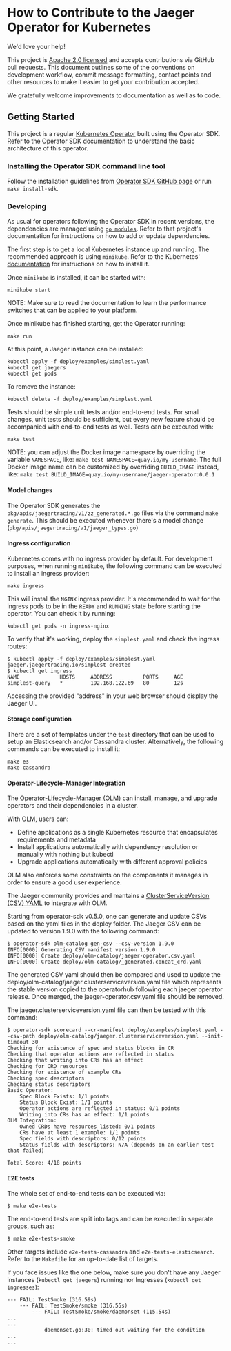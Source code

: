 # How to Contribute to the Jaeger Operator for Kubernetes

We'd love your help!

This project is [Apache 2.0 licensed](LICENSE) and accepts contributions via GitHub pull requests. This document outlines some of the conventions on development workflow, commit message formatting, contact points and other resources to make it easier to get your contribution accepted.

We gratefully welcome improvements to documentation as well as to code.

## Getting Started

This project is a regular [Kubernetes Operator](https://coreos.com/operators/)  built using the Operator SDK. Refer to the Operator SDK documentation to understand the basic architecture of this operator.

### Installing the Operator SDK command line tool

Follow the installation guidelines from [Operator SDK GitHub page](https://github.com/operator-framework/operator-sdk) or run `make install-sdk`.

### Developing

As usual for operators following the Operator SDK in recent versions, the dependencies are managed using [`go modules`](https://golang.org/doc/go1.11#modules). Refer to that project's documentation for instructions on how to add or update dependencies.

The first step is to get a local Kubernetes instance up and running. The recommended approach is using `minikube`. Refer to the Kubernetes'  [documentation](https://kubernetes.io/docs/tasks/tools/install-minikube/) for instructions on how to install it.

Once `minikube` is installed, it can be started with:

```
minikube start
```

NOTE: Make sure to read the documentation to learn the performance switches that can be applied to your platform.

Once minikube has finished starting, get the Operator running:

```
make run
```

At this point, a Jaeger instance can be installed:

```
kubectl apply -f deploy/examples/simplest.yaml
kubectl get jaegers
kubectl get pods
```

To remove the instance:

```
kubectl delete -f deploy/examples/simplest.yaml
```

Tests should be simple unit tests and/or end-to-end tests. For small changes, unit tests should be sufficient, but every new feature should be accompanied with end-to-end tests as well. Tests can be executed with:

```
make test
```

NOTE: you can adjust the Docker image namespace by overriding the variable `NAMESPACE`, like: `make test NAMESPACE=quay.io/my-username`. The full Docker image name can be customized by overriding `BUILD_IMAGE` instead, like: `make test BUILD_IMAGE=quay.io/my-username/jaeger-operator:0.0.1`

#### Model changes

The Operator SDK generates the `pkg/apis/jaegertracing/v1/zz_generated.*.go` files via the command `make generate`. This should be executed whenever there's a model change (`pkg/apis/jaegertracing/v1/jaeger_types.go`)

#### Ingress configuration

Kubernetes comes with no ingress provider by default. For development purposes, when running `minikube`, the following command can be executed to install an ingress provider:

```
make ingress
```

This will install the `NGINX` ingress provider. It's recommended to wait for the ingress pods to be in the `READY` and `RUNNING` state before starting the operator. You can check it by running:

```
kubectl get pods -n ingress-nginx
```

To verify that it's working, deploy the `simplest.yaml` and check the ingress routes:

```
$ kubectl apply -f deploy/examples/simplest.yaml 
jaeger.jaegertracing.io/simplest created
$ kubectl get ingress
NAME             HOSTS     ADDRESS          PORTS     AGE
simplest-query   *         192.168.122.69   80        12s
```

Accessing the provided "address" in your web browser should display the Jaeger UI.

#### Storage configuration

There are a set of templates under the `test` directory that can be used to setup an Elasticsearch and/or Cassandra cluster. Alternatively, the following commands can be executed to install it:

```
make es
make cassandra
```

#### Operator-Lifecycle-Manager Integration

The [Operator-Lifecycle-Manager (OLM)](https://github.com/operator-framework/operator-lifecycle-manager/) can install, manage, and upgrade operators and their dependencies in a cluster.

With OLM, users can:

* Define applications as a single Kubernetes resource that encapsulates requirements and metadata
* Install applications automatically with dependency resolution or manually with nothing but kubectl
* Upgrade applications automatically with different approval policies

OLM also enforces some constraints on the components it manages in order to ensure a good user experience.

The Jaeger community provides and mantains a [ClusterServiceVersion (CSV) YAML](https://github.com/operator-framework/operator-lifecycle-manager/blob/master/Documentation/design/building-your-csv.md/) to integrate with OLM.

Starting from operator-sdk v0.5.0, one can generate and update CSVs based on the yaml files in the deploy folder.
The Jaeger CSV can be updated to version 1.9.0 with the following command:

```
$ operator-sdk olm-catalog gen-csv --csv-version 1.9.0
INFO[0000] Generating CSV manifest version 1.9.0
INFO[0000] Create deploy/olm-catalog/jaeger-operator.csv.yaml 
INFO[0000] Create deploy/olm-catalog/_generated.concat_crd.yaml 
```

The generated CSV yaml should then be compared and used to update the deploy/olm-catalog/jaeger.clusterserviceversion.yaml file which represents the stable version copied to the operatorhub following each jaeger operator release. Once merged, the jaeger-operator.csv.yaml file should be removed.

The jaeger.clusterserviceversion.yaml file can then be tested with this command:

```
$ operator-sdk scorecard --cr-manifest deploy/examples/simplest.yaml --csv-path deploy/olm-catalog/jaeger.clusterserviceversion.yaml --init-timeout 30
Checking for existence of spec and status blocks in CR
Checking that operator actions are reflected in status
Checking that writing into CRs has an effect
Checking for CRD resources
Checking for existence of example CRs
Checking spec descriptors
Checking status descriptors
Basic Operator:
	Spec Block Exists: 1/1 points
	Status Block Exist: 1/1 points
	Operator actions are reflected in status: 0/1 points
	Writing into CRs has an effect: 1/1 points
OLM Integration:
	Owned CRDs have resources listed: 0/1 points
	CRs have at least 1 example: 1/1 points
	Spec fields with descriptors: 0/12 points
	Status fields with descriptors: N/A (depends on an earlier test that failed)

Total Score: 4/18 points
```

#### E2E tests

The whole set of end-to-end tests can be executed via:

```
$ make e2e-tests
```

The end-to-end tests are split into tags and can be executed in separate groups, such as:

```
$ make e2e-tests-smoke
```

Other targets include `e2e-tests-cassandra` and `e2e-tests-elasticsearch`. Refer to the `Makefile` for an up-to-date list of targets.

If you face issues like the one below, make sure you don't have any Jaeger instances (`kubectl get jaegers`) running nor Ingresses (`kubectl get ingresses`):

```
--- FAIL: TestSmoke (316.59s)
    --- FAIL: TestSmoke/smoke (316.55s)
        --- FAIL: TestSmoke/smoke/daemonset (115.54s)
...
...
            daemonset.go:30: timed out waiting for the condition
...
...
```

